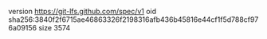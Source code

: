 version https://git-lfs.github.com/spec/v1
oid sha256:3840f2f6715ae46863326f2198316afb436b45816e44cf1f5d788cf976a09156
size 3574

